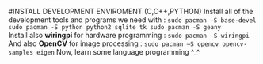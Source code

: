 #INSTALL DEVELOPMENT ENVIROMENT (C,C++,PYTHON)
Install all of the development tools and programs we need with :
	```
	sudo pacman -S base-devel
	sudo pacman -S python python2 sqlite tk
	sudo pacman -S geany
	```    
Install also **wiringpi** for hardware programming :
    `sudo pacman –S wiringpi`    
And also **OpenCV** for image processing :
    `sudo pacman –S opencv opencv-samples eigen`
Now, learn some language programming ^_^